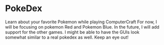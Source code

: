 PokeDex
=======

Learn about your favorite Pokemon while playing ComputerCraft
For now, I will be focusing on pokemon Red and Pokemon Blue.
In the future, I will add support for the other games. I might
be able to have the GUIs look somewhat similar to a real pokedex
as well. Keep an eye out!